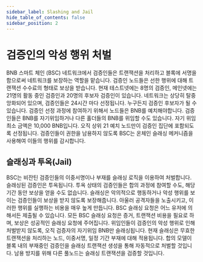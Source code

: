 ```yaml
---
sidebar_label: Slashing and Jail
hide_table_of_contents: false
sidebar_position: 2
---
```


# 검증인의 악성 행위 처벌

BNB 스마트 체인 (BSC) 네트워크에서 검증인들은 트랜잭션을 처리하고 블록에 서명을 함으로써 네트워크를 보장하는 역할을 맡습니다. 검증인 노드들은 선한 행위에 대해 트랜잭션 수수료의 형태로 보상을 받습니다. 현재 테스트넷에는 8명의 검증인, 메인넷에는 21명의 활동 중인 검증인과 20명의 후보자 검증인이 있습니다. 네트워크는 상당히 탈중앙화되어 있으며, 검증인들은 24시간 마다 선정됩니다. 누구든지 검증인 후보자가 될 수 있습니다. 검증인 선정 과정에 참여하기 위해서 노드들은 BNB를 예치해야합니다. 검증인들은 BNB를 자기위임하거나 다른 홀더들의 BNB를 위임할 수도 있습니다. 자기 위임 최소 금액은 10,000 BNB입니다. 오직 상위 21 예치 노드만이 검증인 집단에 포함되도록 선정됩니다. 검증인들이 권한을 남용하지 않도록 BSC는 온체인 슬래싱 메커니즘을 사용해여 이들의 행위를 감시합니다.

## 슬래싱과 투옥(Jail)

BSC는 비잔틴 검증인들의 이중서명이나 부재를 슬래싱 로직을 이용하여 처벌합니다. 슬래싱된 검증인은 투옥됩니다. 투옥 상태의 검증인들은 합의 과정에 참여할 수도, 해당 기간 동안 보상을 얻을 수도 없습니다. 슬래싱은 악의적으로 행동하거나 악성 행위를 보이는 검증인들이 보상을 받지 않도록 보장해줍니다. 아울러 공격자들을 노출시키고, 이러한 행위를 실행하는 비용을 매우 높게 만듭니다. BSC 슬래싱 요청은 어느 유저에 의해서든 제출될 수 있습니다. 모든 BSC 슬래싱 요청은 증거, 트랜잭션 비용을 필요로 하며, 보상은 성공적인 슬래싱 요청에 주어집니다. 위임인들이 검증인의 악성 행위로 인해 처벌받지 않도록, 오직 검증자의 자기위임 BNB만 슬래싱됩니다. 현재 슬래싱은 무효한 트랜잭션을 처리하는 노드, 이중서명, 일정 기간 부재에 대해 적용됩니다. 합의 모델이 블록 내의 부재중인 검증인을 슬래싱 트랜잭션 생성을 통해 자동적으로 처벌할 것입니다. 남용 방지를 위해 다른 풀노드는 슬래싱 트랜잭션을 검증할 것입니다.

